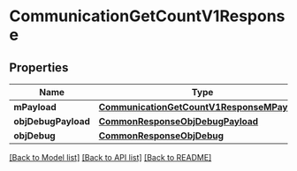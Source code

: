 # CommunicationGetCountV1Response

## Properties
Name | Type | Description | Notes
------------ | ------------- | ------------- | -------------
**mPayload** | [**CommunicationGetCountV1ResponseMPayload**](CommunicationGetCountV1ResponseMPayload.md) |  | 
**objDebugPayload** | [**CommonResponseObjDebugPayload**](CommonResponseObjDebugPayload.md) |  | [optional] 
**objDebug** | [**CommonResponseObjDebug**](CommonResponseObjDebug.md) |  | [optional] 

[[Back to Model list]](../README.md#documentation-for-models) [[Back to API list]](../README.md#documentation-for-api-endpoints) [[Back to README]](../README.md)


